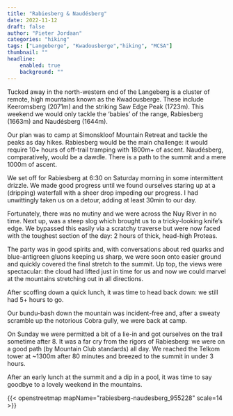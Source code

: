 ```yaml
---
title: "Rabiesberg & Naudésberg"
date: 2022-11-12
draft: false
author: "Pieter Jordaan"
categories: "hiking"
tags: ["Langeberge", "Kwadousberge","hiking", "MCSA"]
thumbnail: ""
headline:
    enabled: true
    background: ""
---
```


Tucked away in the north-western end of the Langeberg is a cluster of remote, high mountains known as the Kwadousberge. These include Keeromsberg (2071m) and the striking Saw Edge Peak (1723m). This weekend we would only tackle the ‘babies’ of the range, Rabiesberg (1663m) and Naudésberg (1644m).

<!--more-->

Our plan was to camp at Simonskloof Mountain Retreat and tackle the peaks as day hikes. Rabiesberg would be the main challenge: it would require 10+ hours of off-trail tramping with 1800m+ of ascent. Naudésberg, comparatively, would be a dawdle. There is a path to the summit and a mere 1000m of ascent.

We set off for Rabiesberg at 6:30 on Saturday morning in some intermittent drizzle. We made good progress until we found ourselves staring up at a (dripping) waterfall with a sheer drop impeding our progress. I had unwittingly taken us on a detour, adding at least 30min to our day.

Fortunately, there was no mutiny and we were across the Nuy River in no time. Next up, was a steep slog which brought us to a tricky-looking knife’s edge. We bypassed this easily via a scratchy traverse but were now faced with the toughest section of the day: 2 hours of thick, head-high Proteas.

The party was in good spirits and, with conversations about red quarks and blue-antigreen gluons keeping us sharp, we were soon onto easier ground and quickly covered the final stretch to the summit. Up top, the views were spectacular: the cloud had lifted just in time for us and now we could marvel at the mountains stretching out in all directions.

After scoffing down a quick lunch, it was time to head back down: we still had 5+ hours to go.

Our bundu-bash down the mountain was incident-free and, after a sweaty scramble up the notorious Cobra gully, we were back at camp.

On Sunday we were permitted a bit of a lie-in and got ourselves on the trail sometime after 8. It was a far cry from the rigors of Rabiesberg: we were on a good path (by Mountain Club standards) all day. We reached the Telkom tower at ~1300m after 80 minutes and breezed to the summit in under 3 hours.

After an early lunch at the summit and a dip in a pool, it was time to say goodbye to a lovely weekend in the mountains.

{{< openstreetmap mapName="rabiesberg-naudesberg_955228" scale=14 >}}
